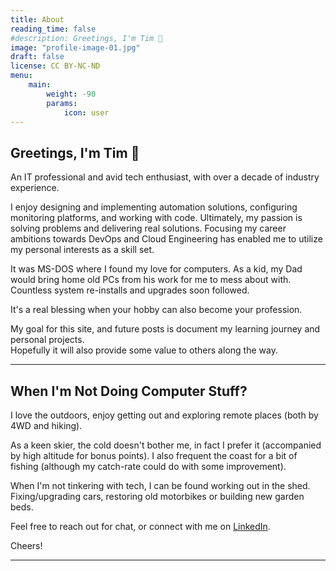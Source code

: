 ```yaml
---
title: About
reading_time: false
#description: Greetings, I'm Tim 👋
image: "profile-image-01.jpg"
draft: false
license: CC BY-NC-ND
menu:
    main: 
        weight: -90
        params:
            icon: user
---
```


## Greetings, I'm Tim 👋

An IT professional and avid tech enthusiast, with over a decade of industry experience.  

I enjoy designing and implementing automation solutions, configuring monitoring platforms, and working with code. Ultimately, my passion is solving problems and delivering real solutions. 
Focusing my career ambitions towards DevOps and Cloud Engineering has enabled me to utilize my personal interests as a skill set.  

It was MS-DOS where I found my love for computers. As a kid, my Dad would bring home old PCs from his work for me to mess about with. Countless system re-installs and upgrades soon followed.  

It's a real blessing when your hobby can also become your profession. 

My goal for this site, and future posts is document my learning journey and personal projects.  
Hopefully it will also provide some value to others along the way. 

---

## When I'm Not Doing Computer Stuff?

I love the outdoors, enjoy getting out and exploring remote places (both by 4WD and hiking).  

As a keen skier, the cold doesn't bother me, in fact I prefer it (accompanied by high altitude for bonus points). I also frequent the coast for a bit of fishing (although my catch-rate could do with some improvement).  

When I'm not tinkering with tech, I can be found working out in the shed.  
Fixing/upgrading cars, restoring old motorbikes or building new garden beds.  

Feel free to reach out for chat, or connect with me on [LinkedIn](https://www.linkedin.com/in/tshandnz).  

Cheers!  

---
